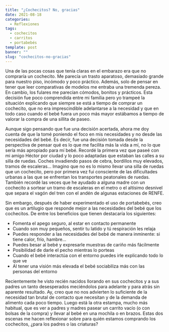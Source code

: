 ```yaml
---
title: "¿Cochecitos? No, gracias"
date: 2021-08-18
categories:
  - Reflexiones
tags:
  - cochecitos
  - carritos
  - portabebés
template: post
banner: ""
slug: "cochecitos-no-gracias"
---
```


Una de las pocas cosas que tenía claras en el embarazo era que no compraría un cochecito. Me parecía un trasto aparatoso, demasiado grande para nuestro piso, incómodo y poco práctico. Además, solo de pensar en tener que leer comparativas de modelos me entraba una tremenda pereza. En cambio, los fulares me parecían cómodos, bonitos y prácticos. Esta decisión fue poco comprendida entre mi familia pero yo trampeé la situación explicando que siempre se está a tiempo de comprar un cochecito, que no era imprescindible adelantarse a la necesidad y que en todo caso cuando el bebé fuera un poco más mayor estábamos a tiempo de valorar la compra de una sillita de paseo.

Aunque sigo pensando que fue una decisión acertada, ahora me doy cuenta de que la tomé poniendo el foco en mis necesidades y no desde las necesidades del bebé. Es decir, fue una decisión tomada desde la perspectiva de pensar qué es lo que me facilita más la vida a mí, no lo que sería más apropiado para mí bebé. Recordé la primera vez que paseé con mi amigo Héctor por ciudad y lo poco adaptadas que estaban las calles a su silla de ruedas. Coches invadiendo pasos de cebra, bordillos muy elevados, tramos de escaleras… Imagino que no es lo mismo llevar una silla de ruedas que un cochecito, pero por primera vez fui consciente de las dificultades urbanas a las que se enfrentan los transportes peatonales de ruedas. También recordé las veces que he ayudado a alguna madre con un cochecito a sortear un tramo de escaleras en el metro o el altísimo desnivel que separa el vagón del tren con el andén de algunas estaciones de RENFE.

Sin embargo, después de haber experimentado el uso de portabebés, creo que es un artilugio que responde mejor a las necesidades del bebé que los cochecitos. De entre los beneficios que tienen destacaría los siguientes:

- Fomenta el apego seguro, al estar en contacto permanente
- Cuando son muy pequeños,  sentir tu latido y tú respiración les relaja
- Puedes responder a las necesidades del bebé de manera inminente: si tiene calor, frío, hambre…
- Puedes besar al bebé y expresarle muestras de cariño más fácilmente
- Posibilidad de darle el pecho mientras lo porteas
- Cuando el bebé interactúa con el entorno puedes irle explicando todo lo que ve
- Al tener una visión más elevada el bebé sociabiliza más con las personas del entorno

Recientemente he visto recién nacidos llorando en sus cochecitos y a sus padres un tanto desesperados meciéndolos para adelante y para atrás sin aparente resultado. Ay, creo que no nos advierten lo suficiente de la necesidad tan brutal de contacto que necesitan y de la demanda de alimento cada poco tiempo. Luego está la otra estampa, mucho más habitual, que es ver a padres y madres pasear un carrito vacío (o con bolsas de la compra) y llevar al bebé en una mochila o en brazos. Estas dos escenas me hacen reflexionar sobre para quién estamos comprando los cochecitos, ¿para los padres o las criaturas?